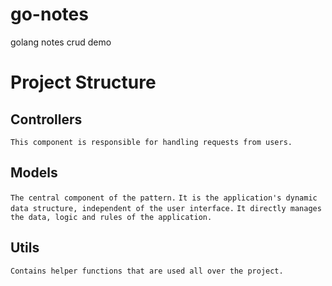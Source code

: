 # go-notes
golang notes crud demo

# Project Structure
## Controllers 
`This component is responsible for handling requests from users.`
    
## Models
`The central component of the pattern.`
`It is the application's dynamic data structure, independent of the user interface.`
`It directly manages the data, logic and rules of the application.`
    
## Utils
`Contains helper functions that are used all over the project.`
